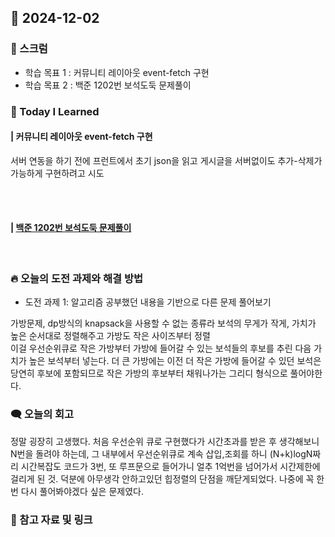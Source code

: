 ## 📆 2024-12-02

### 🔔 스크럼

- 학습 목표 1 : 커뮤니티 레이아웃 event-fetch 구현
- 학습 목표 2 : 백준 1202번 보석도둑 문제풀이
  <br/>


### 🚀 Today I Learned

#### | 커뮤니티 레이아웃 event-fetch 구현

서버 연동을 하기 전에 프런트에서 초기 json을 읽고 게시글을 서버없이도 추가-삭제가 가능하게 구현하려고 시도

<br/>
<br/>


#### | [백준 1202번 보석도둑 문제풀이](https://github.com/availrum/newb/blob/main/jewelthief.cpp)

<br/>

### 🔥 오늘의 도전 과제와 해결 방법

- 도전 과제 1: 알고리즘 공부했던 내용을 기반으로 다른 문제 풀어보기
  <br/>

가방문제, dp방식의 knapsack을 사용할 수 없는 종류라 보석의 무게가 작게, 가치가 높은 순서대로 정렬해주고 가방도 작은 사이즈부터 정렬 <br/>
이걸 우선순위큐로 작은 가방부터 가방에 들어갈 수 있는 보석들의 후보를 추린 다음 가치가 높은 보석부터 넣는다.
더 큰 가방에는 이전 더 작은 가방에 들어갈 수 있던 보석은 당연히 후보에 포함되므로 작은 가방의 후보부터 채워나가는 그리디 형식으로 풀어야한다.


### 🗨️ 오늘의 회고

<!--
- 오늘의 학습 경험에 대한 자유로운 생각이나 느낀 점을 기록합니다.
- 성공적인 점, 개선해야 할 점, 새롭게 시도하고 싶은 방법 등을 포함할 수 있습니다.-->

정말 굉장히 고생했다.
처음 우선순위 큐로 구현했다가 시간초과를 받은 후 생각해보니 N번을 돌려야 하는데, 그 내부에서 우선순위큐로 계속 삽입,조회를 하니 (N+k)logN짜리 시간복잡도 코드가 3번, 
또 루프문으로 들어가니 얼추 1억번을 넘어가서 시간제한에 걸리게 된 것. 덕분에 아무생각 안하고있던 힙정렬의 단점을 깨닫게되었다.
나중에 꼭 한번 다시 풀어봐야겠다 싶은 문제였다.
  <br/>


### 📰 참고 자료 및 링크
